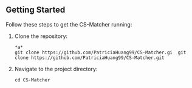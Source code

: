 ## Getting Started

Follow these steps to get the CS-Matcher running:

1. Clone the repository:

   ```shell
   *a*
   git clone https://github.com/PatriciaHuang99/CS-Matcher.gi  git clone https://github.com/PatriciaHuang99/CS-Matcher.git

   ```

2. Navigate to the project directory:

   ```shell
   cd CS-Matcher

   ```
